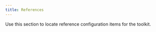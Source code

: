 ```yaml
---
title: References
---
```


Use this section to locate reference configuration items for the toolkit.
